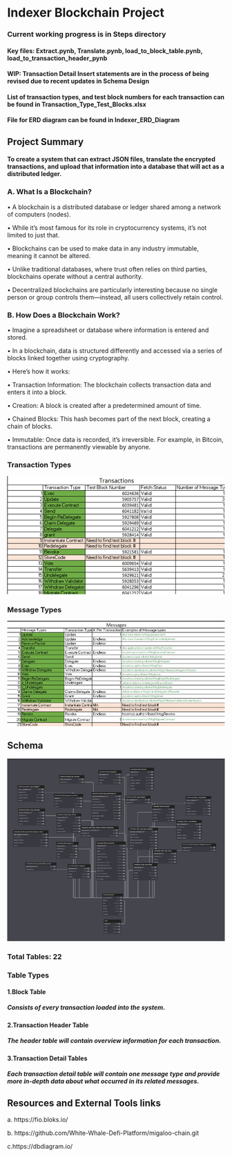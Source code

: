 <h1>Indexer Blockchain Project</h1>
<h3> Current working progress is in Steps directory</h3>
<h4> Key files: Extract.pynb, Translate.pynb, load_to_block_table.pynb, load_to_transaction_header_pynb</h4>
<h4> WIP: Transaction Detail Insert statements are in the process of being revised due to recent updates in Schema Design</h4>
<h4>List of transaction types, and test block numbers for each transaction can be found in Transaction_Type_Test_Blocks.xlsx</h4>
<h4>File for ERD diagram can be found in Indexer_ERD_Diagram</h4>

<h2>Project Summary</h2>
<h4>To create a system that can extract JSON files, translate the encrypted transactions, and upload that information into a database that will act as a distributed ledger. 
</h4>
<h3>A.	What Is a Blockchain?</h3>
<p>•	 A blockchain is a distributed database or ledger shared among a network of computers (nodes).</p>
<p>•	While it’s most famous for its role in cryptocurrency systems, it’s not limited to just that.</p>
<p>•	Blockchains can be used to make data in any industry immutable, meaning it cannot be altered.</p>
<p>•	Unlike traditional databases, where trust often relies on third parties, blockchains operate without a central authority.</p>
<p>•	Decentralized blockchains are particularly interesting because no single person or group controls them—instead, all users collectively retain control.</p>
<h3>B.	How Does a Blockchain Work?</h3>
<p>•	Imagine a spreadsheet or database where information is entered and stored.</p>
<p>•	In a blockchain, data is structured differently and accessed via a series of blocks linked together using cryptography.</p>
<p>•	Here’s how it works:</p>
<p>•	Transaction Information: The blockchain collects transaction data and enters it into a block.</p>
<p>•	Creation: A block is created after a predetermined amount of time.</p>         
<p>•	Chained Blocks: This hash becomes part of the next block, creating a chain of blocks.</p>
<p>•	Immutable: Once data is recorded, it’s irreversible. For example, in Bitcoin, transactions are permanently viewable by anyone.</p>
<h3>Transaction Types</h3>
<img src="img/transactions.png" alt="alt text" />
<h3>Message Types</h3>
<img src="img/msg.png" alt="alt text" />
<h2>Schema</h2>
<img src="img/erd.png" alt="alt text" />
<h3>Total Tables: 22 </h3>
<h3>Table Types</h3>
<h4>1.Block Table</h4>
<h5>Consists of every transaction loaded into the system.</h5>
<h4>2.Transaction Header Table </h3>
<h5>The header table will contain overview information for each transaction.</h5>
<h4>3.Transaction Detail Tables</h4>
<h5>Each transaction detail table will contain one message type and provide more in-depth data about what occurred in its related messages.</h5>
<h2>Resources and External Tools links</h2>
<p>a.	https://fio.bloks.io/</p>
<p> b. https://github.com/White-Whale-Defi-Platform/migaloo-chain.git</p>
<p>c.https://dbdiagram.io/</p>
